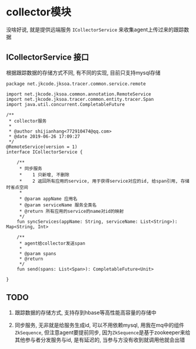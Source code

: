 # collector模块

没啥好说, 就是提供远端服务 `ICollectorService` 来收集agent上传过来的跟踪数据

## ICollectorService 接口

根据跟踪数据的存储方式不同, 有不同的实现, 目前只支持mysql存储

```
package net.jkcode.jksoa.tracer.common.service.remote

import net.jkcode.jksoa.common.annotation.RemoteService
import net.jkcode.jksoa.tracer.common.entity.tracer.Span
import java.util.concurrent.CompletableFuture

/**
 * collector服务
 *
 * @author shijianhang<772910474@qq.com>
 * @date 2019-06-26 17:09:27
 */
@RemoteService(version = 1)
interface ICollectorService {

    /**
     * 同步服务
     *    1 只新增, 不删除
     *    2 返回所有应用的service, 用于获得service对应的id, 给span引用, 存储时省点空间
     *
     * @param appName 应用名
     * @param serviceName 服务全类名
     * @return 所有应用的service的name对id的映射
     */
    fun syncServices(appName: String, serviceName: List<String>): Map<String, Int>

    /**
     * agent给collector发送span
     *
     * @param spans
     * @return
     */
    fun send(spans: List<Span>): CompletableFuture<Unit>

}
```

## TODO

1. 跟踪数据的存储方式, 支持存到hbase等高性能高容量的存储中

2. 同步服务, 无非就是给服务生成id, 可以不用依赖mysql, 用我在mq中的组件`ZkSequence`, 但注意agent要提前同步, 因为`ZkSequence`是基于zookeeper来给其他参与者分发服务与id, 是有延迟的, 当参与方没有收到就调用他就会出错